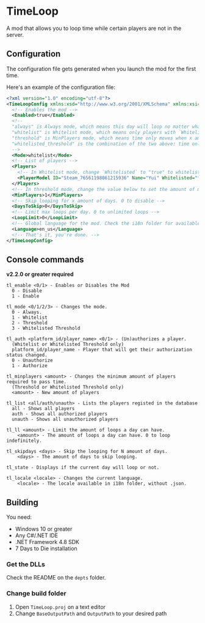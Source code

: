 # TimeLoop

A mod that allows you to loop time while certain players are not in the server.

## Configuration

The configuration file gets generated when you launch the mod for the first time.

Here's an example of the configuration file:

```xml
<?xml version="1.0" encoding="utf-8"?>
<TimeLoopConfig xmlns:xsd="http://www.w3.org/2001/XMLSchema" xmlns:xsi="http://www.w3.org/2001/XMLSchema-instance">
  <!-- Enables the mod -->
  <Enabled>true</Enabled>
  <!--
  "always" is Always mode, which means this day will loop no matter what.
  "whitelist" is Whitelist mode, which means only players with `Whitelisted="true"` will move time
  "threshold" is MinPlayers mode, which means time only moves when x amount of players are online
  "whitelisted_threshold" is the combination of the two above: time only moves when x amount of whitelisted players are online
  -->
  <Mode>whitelist</Mode>
  <!-- List of players -->
  <Players>
    <!-- In Whitelist mode, change `Whitelisted` to "true" to whitelist a player -->
    <PlayerModel ID="Steam_76561198061215936" Name="Yui" Whitelisted="false" />
  </Players>
  <!-- In threshold mode, change the value below to set the amount of minimum players -->
  <MinPlayers>1</MinPlayers>
  <!-- Skip looping for x amount of days. 0 to disable -->
  <DaysToSkip>0</DaysToSkip>
  <!-- Limit max loops per day. 0 to unlimited loops -->
  <LoopLimit>0</LoopLimit>
  <!-- Global language for the mod. Check the i18n folder for available languages -->
  <Language>en_us</Language>
  <!-- That's it, you're done. -->
</TimeLoopConfig>
```

## Console commands

**v2.2.0 or greater required**

```
tl_enable <0/1> - Enables or Disables the Mod
  0 - Disable
  1 - Enable

tl_mode <0/1/2/3> - Changes the mode.
  0 - Always.
  1 - Whitelist
  2 - Threshold
  3 - Whitelisted Threshold

tl_auth <platform_id/player_name> <0/1> - (Un)authorizes a player.
  (Whitelist or Whitelisted Threshold only)
  platform_id/player_name - Player that will get their authorization status changed.
  0 - Unauthorize
  1 - Authorize

tl_minplayers <amount> - Changes the minimum amount of players required to pass time.
  (Threshold or Whitelisted Threshold only)
  <amount> - New amount of players
 
tl_list <all/auth/unauth> - Lists the players registed in the database
  all - Shows all players
  auth - Shows all authorized players
  unauth - Shows all unauthorized players

tl_ll <amount> - Limit the amount of loops a day can have.
    <amount> - The amount of loops a day can have. 0 to loop indefinitely.

tl_skipdays <days> - Skip the looping for N amount of days.
    <days> - The amount of days to skip looping.

tl_state - Displays if the current day will loop or not.

tl_locale <locale> - Changes the current language.
    <locale> - The locale available in i18n folder, without .json.
```

## Building

You need:

- Windows 10 or greater
- Any C#/.NET IDE
- .NET Framework 4.8 SDK
- 7 Days to Die installation

### Get the DLLs

Check the README on the `depts` folder.

### Change build folder

1. Open `TimeLoop.proj` on a text editor
2. Change `BaseOutputPath` and `OutputPath` to your desired path
